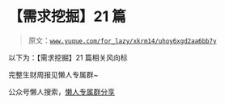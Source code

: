 # 【需求挖掘】21 篇

> 原文：[`www.yuque.com/for_lazy/xkrm14/uhoy6xgd2aa6bb7y`](https://www.yuque.com/for_lazy/xkrm14/uhoy6xgd2aa6bb7y)

以下为：【需求挖掘】21 篇相关风向标

完整生财周报见懒人专属群~

公众号懒人搜索，[懒人专属群分享](https://lazybook.fun/#/blog/group)